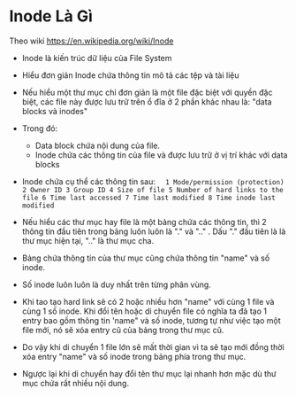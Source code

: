 # Inode Là Gì
Theo wiki
https://en.wikipedia.org/wiki/Inode
- Inode là kiến trúc dữ liệu của File System
- Hiểu đơn giản Inode chứa thông tin mô tả các tệp và  tài liệu
- Nếu hiểu một thư mục chỉ đơn giản là một file đặc biệt với quyền đặc biệt, các file này được lưu trữ trên ổ đĩa ở 2 phần khác nhau là: "data blocks và inodes"
- Trong đó:
	- Data block chứa nội dung của file.
	- Inode chứa các thông tin của file và được lưu trữ ở vị trí khác với data blocks
	
- Inode chứa cụ thể các thông tin sau:
`	1 Mode/permission (protection)
	2 Owner ID
	3 Group ID
	4 Size of file
	5 Number of hard links to the file
	6 Time last accessed
	7 Time last modified
	8 Time inode last modified 
`	
- Nếu hiểu các thư mục hay file là một bảng chứa các thông tin, thì 2 thông tin đầu tiên trong bảng luôn luôn là "." và ".." . Dấu "." đầu tiên là là thư mục hiện tại, ".." là thư mục cha.
- Bảng chứa thông tin của thư mục cũng chứa thông tin "name" và số inode. 
- Số inode luôn luôn là duy nhất trên từng phân vùng. 
- Khi tao tạo hard link sẽ có 2 hoặc nhiều hơn "name" với cùng 1 file và cùng 1 số inode. Khi đổi tên hoặc di chuyển file có nghĩa ta đã tạo 1 entry bao gồm thông tin 'name" và số inode, tương tự như việc tạo một file mới, nó sẽ xóa entry cũ của bảng trong thư mục cũ.
- Do vậy khi di chuyển 1 file lớn sẽ mất thời gian vì ta sẽ tạo mới đồng thời xóa entry "name" và số inode trong bảng phía trong thư mục.
- Ngược lại khi di chuyển hay đổi tên thư mục lại nhanh hơn mặc dù thư mục chứa rất nhiều nội dung.


